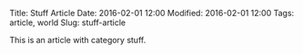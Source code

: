 Title: Stuff Article
Date: 2016-02-01 12:00
Modified: 2016-02-01 12:00
Tags: article, world
Slug: stuff-article

This is an article with category stuff.